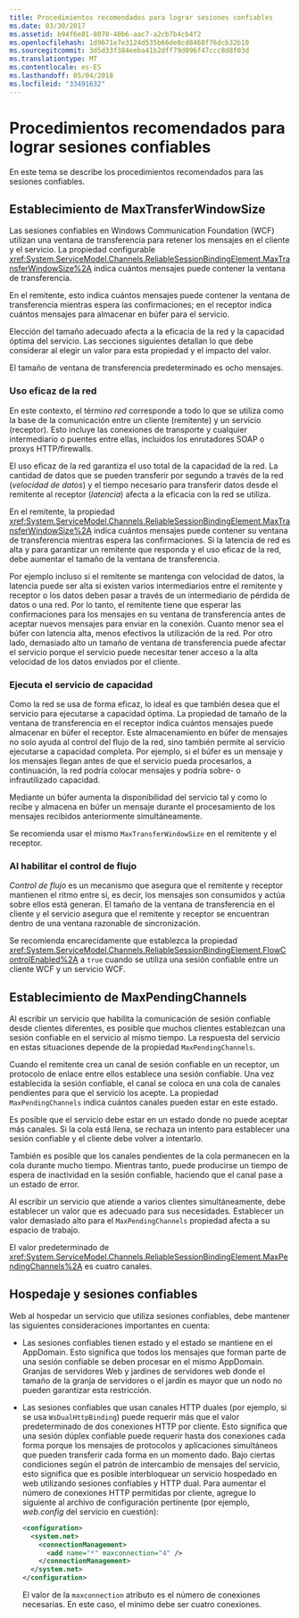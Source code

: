 ```yaml
---
title: Procedimientos recomendados para lograr sesiones confiables
ms.date: 03/30/2017
ms.assetid: b94f6e01-8070-40b6-aac7-a2cb7b4cb4f2
ms.openlocfilehash: 1d9671e7e3124d535b66de8cd8468f76dcb32b10
ms.sourcegitcommit: 3d5d33f384eeba41b2dff79d096f47ccc8d8f03d
ms.translationtype: MT
ms.contentlocale: es-ES
ms.lasthandoff: 05/04/2018
ms.locfileid: "33491632"
---
```

# <a name="best-practices-for-reliable-sessions"></a>Procedimientos recomendados para lograr sesiones confiables

En este tema se describe los procedimientos recomendados para las sesiones confiables.

## <a name="setting-maxtransferwindowsize"></a>Establecimiento de MaxTransferWindowSize

Las sesiones confiables en Windows Communication Foundation (WCF) utilizan una ventana de transferencia para retener los mensajes en el cliente y el servicio. La propiedad configurable <xref:System.ServiceModel.Channels.ReliableSessionBindingElement.MaxTransferWindowSize%2A> indica cuántos mensajes puede contener la ventana de transferencia.

En el remitente, esto indica cuántos mensajes puede contener la ventana de transferencia mientras espera las confirmaciones; en el receptor indica cuántos mensajes para almacenar en búfer para el servicio.

Elección del tamaño adecuado afecta a la eficacia de la red y la capacidad óptima del servicio. Las secciones siguientes detallan lo que debe considerar al elegir un valor para esta propiedad y el impacto del valor.

El tamaño de ventana de transferencia predeterminado es ocho mensajes.

### <a name="efficient-use-of-the-network"></a>Uso eficaz de la red

En este contexto, el término *red* corresponde a todo lo que se utiliza como la base de la comunicación entre un cliente (remitente) y un servicio (receptor). Esto incluye las conexiones de transporte y cualquier intermediario o puentes entre ellas, incluidos los enrutadores SOAP o proxys HTTP/firewalls.

El uso eficaz de la red garantiza el uso total de la capacidad de la red. La cantidad de datos que se pueden transferir por segundo a través de la red (*velocidad de datos*) y el tiempo necesario para transferir datos desde el remitente al receptor (*latencia*) afecta a la eficacia con la red se utiliza.

En el remitente, la propiedad <xref:System.ServiceModel.Channels.ReliableSessionBindingElement.MaxTransferWindowSize%2A> indica cuántos mensajes puede contener su ventana de transferencia mientras espera las confirmaciones. Si la latencia de red es alta y para garantizar un remitente que responda y el uso eficaz de la red, debe aumentar el tamaño de la ventana de transferencia.

Por ejemplo incluso si el remitente se mantenga con velocidad de datos, la latencia puede ser alta si existen varios intermediarios entre el remitente y receptor o los datos deben pasar a través de un intermediario de pérdida de datos o una red. Por lo tanto, el remitente tiene que esperar las confirmaciones para los mensajes en su ventana de transferencia antes de aceptar nuevos mensajes para enviar en la conexión. Cuanto menor sea el búfer con latencia alta, menos efectivos la utilización de la red. Por otro lado, demasiado alto un tamaño de ventana de transferencia puede afectar el servicio porque el servicio puede necesitar tener acceso a la alta velocidad de los datos enviados por el cliente.

### <a name="running-the-service-to-capacity"></a>Ejecuta el servicio de capacidad

Como la red se usa de forma eficaz, lo ideal es que también desea que el servicio para ejecutarse a capacidad óptima. La propiedad de tamaño de la ventana de transferencia en el receptor indica cuántos mensajes puede almacenar en búfer el receptor. Este almacenamiento en búfer de mensajes no solo ayuda al control del flujo de la red, sino también permite al servicio ejecutarse a capacidad completa. Por ejemplo, si el búfer es un mensaje y los mensajes llegan antes de que el servicio pueda procesarlos, a continuación, la red podría colocar mensajes y podría sobre- o infrautilizado capacidad.

Mediante un búfer aumenta la disponibilidad del servicio tal y como lo recibe y almacena en búfer un mensaje durante el procesamiento de los mensajes recibidos anteriormente simultáneamente.

Se recomienda usar el mismo `MaxTransferWindowSize` en el remitente y el receptor.

### <a name="enabling-flow-control"></a>Al habilitar el control de flujo

*Control de flujo* es un mecanismo que asegura que el remitente y receptor mantienen el ritmo entre sí, es decir, los mensajes son consumidos y actúa sobre ellos está generan. El tamaño de la ventana de transferencia en el cliente y el servicio asegura que el remitente y receptor se encuentran dentro de una ventana razonable de sincronización.

Se recomienda encarecidamente que establezca la propiedad <xref:System.ServiceModel.Channels.ReliableSessionBindingElement.FlowControlEnabled%2A> a `true` cuando se utiliza una sesión confiable entre un cliente WCF y un servicio WCF.

## <a name="setting-maxpendingchannels"></a>Establecimiento de MaxPendingChannels

Al escribir un servicio que habilita la comunicación de sesión confiable desde clientes diferentes, es posible que muchos clientes establezcan una sesión confiable en el servicio al mismo tiempo. La respuesta del servicio en estas situaciones depende de la propiedad `MaxPendingChannels`.

Cuando el remitente crea un canal de sesión confiable en un receptor, un protocolo de enlace entre ellos establece una sesión confiable. Una vez establecida la sesión confiable, el canal se coloca en una cola de canales pendientes para que el servicio los acepte. La propiedad `MaxPendingChannels` indica cuántos canales pueden estar en este estado.

Es posible que el servicio debe estar en un estado donde no puede aceptar más canales. Si la cola está llena, se rechaza un intento para establecer una sesión confiable y el cliente debe volver a intentarlo.

También es posible que los canales pendientes de la cola permanecen en la cola durante mucho tiempo. Mientras tanto, puede producirse un tiempo de espera de inactividad en la sesión confiable, haciendo que el canal pase a un estado de error.

Al escribir un servicio que atiende a varios clientes simultáneamente, debe establecer un valor que es adecuado para sus necesidades. Establecer un valor demasiado alto para el `MaxPendingChannels` propiedad afecta a su espacio de trabajo.

El valor predeterminado de <xref:System.ServiceModel.Channels.ReliableSessionBindingElement.MaxPendingChannels%2A> es cuatro canales.

## <a name="reliable-sessions-and-hosting"></a>Hospedaje y sesiones confiables

Web al hospedar un servicio que utiliza sesiones confiables, debe mantener las siguientes consideraciones importantes en cuenta:

- Las sesiones confiables tienen estado y el estado se mantiene en el AppDomain. Esto significa que todos los mensajes que forman parte de una sesión confiable se deben procesar en el mismo AppDomain. Granjas de servidores Web y jardines de servidores web donde el tamaño de la granja de servidores o el jardín es mayor que un nodo no pueden garantizar esta restricción.

- Las sesiones confiables que usan canales HTTP duales (por ejemplo, si se usa `WsDualHttpBinding`) puede requerir más que el valor predeterminado de dos conexiones HTTP por cliente. Esto significa que una sesión dúplex confiable puede requerir hasta dos conexiones cada forma porque los mensajes de protocolos y aplicaciones simultáneos que pueden transferir cada forma en un momento dado. Bajo ciertas condiciones según el patrón de intercambio de mensajes del servicio, esto significa que es posible interbloquear un servicio hospedado en web utilizando sesiones confiables y HTTP dual. Para aumentar el número de conexiones HTTP permitidas por cliente, agregue lo siguiente al archivo de configuración pertinente (por ejemplo, *web.config* del servicio en cuestión):

  ```xml
  <configuration>
    <system.net>
      <connectionManagement>
        <add name="*" maxconnection="4" />
      </connectionManagement>
    </system.net>
  </configuration>
  ```

  El valor de la `maxconnection` atributo es el número de conexiones necesarias. En este caso, el mínimo debe ser cuatro conexiones.
